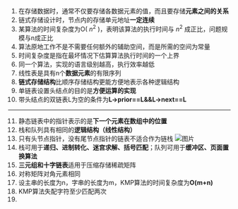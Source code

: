 1. 在存储数据时，通常不仅要存储各数据元素的值，而且要存储**元素之间的关系**
2. 链式存储设计时，节点内的存储单元地址**一定连续**
3. 某算法的时间复杂度为O( $n^{2}$ )，表明该算法的执行时间与 $n^{2}$ 成正比，问题规模与n成正比
4. 算法原地工作不是不需要任何额外的辅助空间，而是所需的空间为常量
5. 时间复杂度是指在最坏情况下估算算法执行时间的一个上界
6. 同一个算法，实现的语言级别越高，执行效率越低
7. 线性表是具有n个**数据元素**的有限序列
8. **链式存储结构**比顺序存储结构更能方便地表示各种逻辑结构
9. 单链表设置头结点的目的是**方便运算的实现**
10. 带头结点的双链表L为空的条件为**L->prior==L&&L->next==L**
***
11. 静态链表中的指针表示的是**下一个元素在数组中的位置**
12. 栈和队列具有相同的**逻辑结构（线性结构）**
13. 只有头节点指针，没有尾节点指针的链表不适合作为链栈
![图片](https://user-images.githubusercontent.com/89347557/200107416-368b3e94-1056-4c40-8508-1f1fbca4e2b7.png)
14. 栈可用于**递归、进制转化、迷宫求解、括号匹配**；队列可用于**缓冲区、页面置换算法**
15. **三元组和十字链表**适用于压缩存储稀疏矩阵
16. 对称矩阵对角元素相同
17. 设主串的长度为n，字串的长度为m，KMP算法的时间复杂度为**O(m+n)**
18. KMP算法失配字符至少匹配两次
19. 
